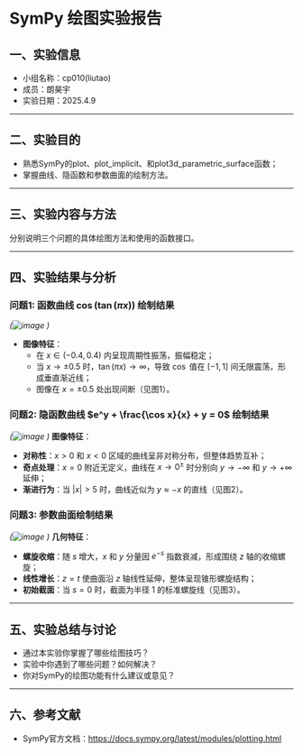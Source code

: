# SymPy 绘图实验报告

## 一、实验信息

- 小组名称：cp010(liutao)
- 成员：朗昊宇
- 实验日期：2025.4.9

---

## 二、实验目的

- 熟悉SymPy的plot、plot_implicit、和plot3d_parametric_surface函数；
- 掌握曲线、隐函数和参数曲面的绘制方法。

---

## 三、实验内容与方法

分别说明三个问题的具体绘图方法和使用的函数接口。

---

## 四、实验结果与分析

### 问题1: 函数曲线 $\cos(\tan(\pi x))$ 绘制结果

*(![image](https://github.com/user-attachments/assets/4551ac36-bff7-496e-af07-713437b3d1b3)
)*
- **图像特征**：  
  - 在 $x \in (-0.4, 0.4)$ 内呈现周期性振荡，振幅稳定；  
  - 当 $x \to \pm 0.5$ 时，$\tan(\pi x) \to \infty$，导致 $\cos$ 值在 $[-1, 1]$ 间无限震荡，形成垂直渐近线；  
  - 图像在 $x = \pm 0.5$ 处出现间断（见图1）。  

### 问题2: 隐函数曲线 $e^y + \frac{\cos x}{x} + y = 0$ 绘制结果

*(![image](https://github.com/user-attachments/assets/e864a8aa-e4d2-465e-b040-015380f15778)
)*
**图像特征**：  
  - **对称性**：$x > 0$ 和 $x < 0$ 区域的曲线呈非对称分布，但整体趋势互补；  
  - **奇点处理**：$x = 0$ 附近无定义，曲线在 $x \to 0^\pm$ 时分别向 $y \to -\infty$ 和 $y \to +\infty$ 延伸；  
  - **渐进行为**：当 $|x| > 5$ 时，曲线近似为 $y \approx -x$ 的直线（见图2）。  

### 问题3: 参数曲面绘制结果

*(![image](https://github.com/user-attachments/assets/12969e69-1e6a-4e86-99a7-44ca969c4f2d)
)*
**几何特征**：  
  - **螺旋收缩**：随 $s$ 增大，$x$ 和 $y$ 分量因 $e^{-s}$ 指数衰减，形成围绕 $z$ 轴的收缩螺旋；  
  - **线性增长**：$z = t$ 使曲面沿 $z$ 轴线性延伸，整体呈现锥形螺旋结构；  
  - **初始截面**：当 $s = 0$ 时，截面为半径 1 的标准螺旋线（见图3）。  

---

## 五、实验总结与讨论

- 通过本实验你掌握了哪些绘图技巧？
- 实验中你遇到了哪些问题？如何解决？
- 你对SymPy的绘图功能有什么建议或意见？

---

## 六、参考文献

- SymPy官方文档：https://docs.sympy.org/latest/modules/plotting.html

